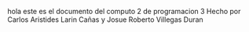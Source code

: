 hola este es el documento del computo 2 de programacion 3 Hecho por Carlos Aristides Larin Cañas y Josue Roberto Villegas Duran
